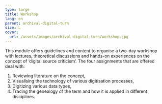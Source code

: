 ```yaml
---
type: large
title: Workshop
lang: en
parent: archival-digital-turn
size: L
cover:
  url: /assets/images/archival-digital-turn/workshop.jpg
---
```


This module offers guidelines and content to organise a two-day workshop with lectures, theoretical discussions and hands-on experiences on the concept of ‘digital source criticism’. The four assignments that are offered deal with:

1. Reviewing literature on the concept,
2. Visualising the technology of various digitisation processes,
3. Digitizing various data types,
4. Tracing the genealogy of the term and how it is applied in different disciplines.
